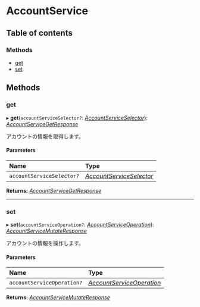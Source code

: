 # AccountService


## Table of contents

### Methods

- [get](accountservice.md#get)
- [set](accountservice.md#set)

## Methods

### get

▸ **get**(`accountServiceSelector?`: [*AccountServiceSelector*](../../data/display/accountserviceselector.md)): [*AccountServiceGetResponse*](../../data/display/accountservicegetresponse.md)

<div lang=\"ja\">アカウントの情報を取得します。</div> 

#### Parameters

| Name | Type |
| :------ | :------ |
| `accountServiceSelector?` | [*AccountServiceSelector*](../../data/display/accountserviceselector.md) |

**Returns:** [*AccountServiceGetResponse*](../../data/display/accountservicegetresponse.md)

___

### set

▸ **set**(`accountServiceOperation?`: [*AccountServiceOperation*](../../data/display/accountserviceoperation.md)): [*AccountServiceMutateResponse*](../../data/display/accountservicemutateresponse.md)

<div lang=\"ja\">アカウントの情報を操作します。</div> 

#### Parameters

| Name | Type |
| :------ | :------ |
| `accountServiceOperation?` | [*AccountServiceOperation*](../../data/display/accountserviceoperation.md) |

**Returns:** [*AccountServiceMutateResponse*](../../data/display/accountservicemutateresponse.md)
